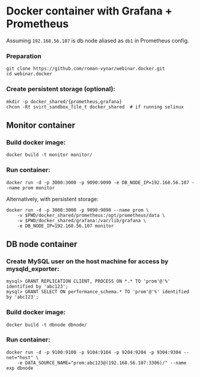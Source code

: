 # Docker container with Grafana + Prometheus

Assuming `192.168.56.107` is db node aliased as `db1` in Prometheus config.

### Preparation

    git clone https://github.com/roman-vynar/webinar.docker.git
    cd webinar.docker

### Create persistent storage (optional):

    mkdir -p docker_shared/{prometheus,grafana}
    chcon -Rt svirt_sandbox_file_t docker_shared  # if running selinux

## Monitor container

### Build docker image:
    
    docker build -t monitor monitor/ 

### Run container:

    docker run -d -p 3000:3000 -p 9090:9090 -e DB_NODE_IP=192.168.56.107 --name prom monitor

Alternatively, with persistent storage:

    docker run -d -p 3000:3000 -p 9090:9090 --name prom \
        -v $PWD/docker_shared/prometheus:/opt/prometheus/data \
        -v $PWD/docker_shared/grafana:/var/lib/grafana \
        -e DB_NODE_IP=192.168.56.107 monitor

## DB node container

### Create MySQL user on the host machine for access by mysqld_exporter:

    mysql> GRANT REPLICATION CLIENT, PROCESS ON *.* TO 'prom'@'%' identified by 'abc123';
    mysql> GRANT SELECT ON performance_schema.* TO 'prom'@'%' identified by 'abc123';

### Build docker image:

    docker build -t dbnode dbnode/

### Run container:

    docker run -d -p 9100:9100 -p 9104:9104 -p 9204:9204 -p 9304:9304 --net="host" \
        -e DATA_SOURCE_NAME="prom:abc123@(192.168.56.107:3306)/" --name exp dbnode 

